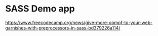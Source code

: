 # SASS Demo app

<https://www.freecodecamp.org/news/give-more-oompf-to-your-web-garnishes-with-preprocessors-in-sass-bd379226a114/>
